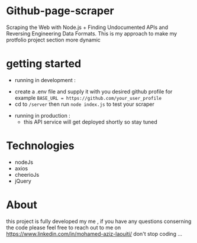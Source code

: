 # Github-page-scraper 
Scraping the Web with Node.js + Finding Undocumented APIs and Reversing Engineering Data Formats.
This is my approach to make my protfolio project section more dynamic 
# getting started
* running in development :
 - create a .env file and supply it with you desired github profile for example `BASE_URL = https://github.com/your_user_profile`
 - cd to `/server` then run `node index.js` to test your scraper 
* running in production : 
  - this API service will get deployed shortly so stay tuned 
# Technologies 
- nodeJs
- axios
- cheerioJs
- jQuery
# About 
this project is fully developed my me , if you have any questions conserning the code please feel free to reach out to me on https://www.linkedin.com/in/mohamed-aziz-laouiti/ 
don't stop coding ...
